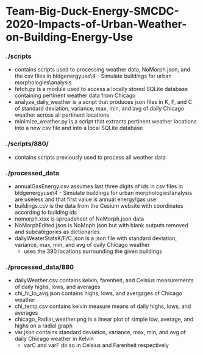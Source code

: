 # Team-Big-Duck-Energy-SMCDC-2020-Impacts-of-Urban-Weather-on-Building-Energy-Use

### ./scripts
  - contains scripts used to processing weather data, NoMorph.json, and the csv files in bldgenergyuse\4 - Simulate buildings for urban morphologies\analysis
  - fetch.py is a module used to access a locally stored SQLite database containing pertinent weather data from Chicago
  - analyze_daily_weather is a script that produces json files in K, F, and C of standard deviation, variance, max, min, and avg of daily Chicago weather across all pertinent locations
  - minimize_weather.py is a script that extracts pertinent weather locations into a new csv file and into a local SQLite database

### ./scripts/880/
  - contains scripts previously used to process all weather data
  
### ./processed_data
  - annualGasEnergy.csv assumes last three digits of ids in csv files in bldgenergyuse\4 - Simulate buildings for urban morphologies\analysis
    are useless and that first value is annual energy/gas use
  - buildings.csv is the data from the Cesium website with coordinates according to building ids
  - nomorph.xlsx is spreadsheet of NoMorph.json data
  - NoMorphEdited.json is NoMoph.json but with blank outputs removed and subcategories as dictionaries
  - dailyWeaterStatsK/F/C.json is a json file with standard deviation, variance, max, min, and avg of daily Chicago weather
    - uses the 390 locations surrounding the given buildings 

### ./processed_data/880
  - dailyWeather.csv contains kelvin, farenheit, and Celsius measurements of daily highs, lows, and averages
  - chi_hi_lo_avg.json contains highs, lows, and avergages of Chicago weather
  - chi_temp.csv contains kelvin measure means of daily highs, lows, and averages
  - chicago_Radial_weather.png is a linear plot of simple low, average, and highs on a radial graph
  - var.json contains standard deviation, variance, max, min, and avg of daily Chicago weather in Kelvin
    - varC and varF do so in Celsius and Farenheit respectively

 
